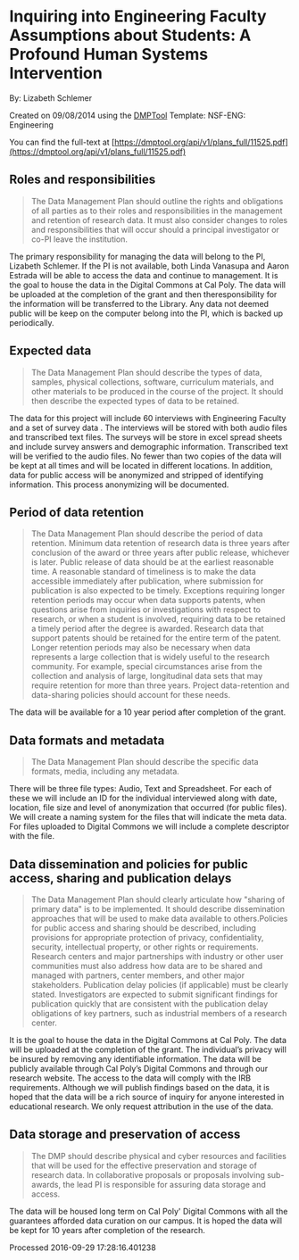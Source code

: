 # Inquiring into Engineering Faculty Assumptions about Students: A Profound Human Systems Intervention 


By: Lizabeth Schlemer

Created on 09/08/2014 using the [DMPTool](https://dmp.cdlib.org/) Template: NSF-ENG: Engineering

You can find the full-text at [https://dmptool.org/api/v1/plans_full/11525.pdf](https://dmptool.org/api/v1/plans_full/11525.pdf) 

## Roles and responsibilities

> The Data Management Plan should outline the rights and obligations of all parties as to their roles and responsibilities in the management and retention of research data. It must also consider changes to roles and responsibilities that will occur should a principal investigator or co-PI leave the institution.

The primary responsibility for managing the data will belong to the PI, Lizabeth Schlemer. If the PI is not available, both Linda Vanasupa and Aaron Estrada will be able to access the data and continue to management. It is the goal to house the data in the Digital Commons at Cal Poly. The data will be uploaded at the completion of the grant and then theresponsibility for the information will be transferred to the Library. Any data not deemed public will be keep on the computer belong into the PI, which is backed up periodically.


## Expected data

> The Data Management Plan should describe the types of data, samples, physical collections, software, curriculum materials, and other materials to be produced in the course of the project. It should then describe the expected types of data to be retained. 

The data for this project will include 60 interviews with Engineering Faculty and a set of survey data . The interviews will be stored with both audio files and transcribed text files. The surveys will be store in excel spread sheets and include survey answers and demographic information. Transcribed text will be verified to the audio files. No fewer than two copies of the data will be kept at all times and will be located in different locations. In addition, data for public access will be anonymized and stripped of identifying information. This process anonymizing will be documented.


## Period of data retention

> The Data Management Plan should describe the period of data retention. Minimum data retention of research data is three years after conclusion of the award or three years after public release, whichever is later. Public release of data should be at the earliest reasonable time. A reasonable standard of timeliness is to make the data accessible immediately after publication, where submission for publication is also expected to be timely. Exceptions requiring longer retention periods may occur when data supports patents, when questions arise from inquiries or investigations with respect to research, or when a student is involved, requiring data to be retained a timely period after the degree is awarded. Research data that support patents should be retained for the entire term of the patent. Longer retention periods may also be necessary when data represents a large collection that is widely useful to the research community. For example, special circumstances arise from the collection and analysis of large, longitudinal data sets that may require retention for more than three years. Project data-retention and data-sharing policies should account for these needs. 

The data will be available for a 10 year period after completion of the grant.


## Data formats and metadata

> The Data Management Plan should describe the specific data formats, media, including any metadata.

There will be three file types: Audio, Text and Spreadsheet. For each of these we will include an ID for the individual interviewed along with date, location, file size and level of anonymization that occurred (for public files). We will create a naming system for the files that will indicate the meta data. For files uploaded to Digital Commons we will include a complete descriptor with the file.


## Data dissemination and policies for public access, sharing and publication delays

> The Data Management Plan should clearly articulate how "sharing of primary data" is to be implemented. It should describe dissemination approaches that will be used to make data available to others.Policies for public access and sharing should be described, including provisions for appropriate protection of privacy, confidentiality, security, intellectual property, or other rights or requirements. Research centers and major partnerships with industry or other user communities must also address how data are to be shared and managed with partners, center members, and other major stakeholders. Publication delay policies (if applicable) must be clearly stated. Investigators are expected to submit significant findings for publication quickly that are consistent with the publication delay obligations of key partners, such as industrial members of a research center. 

It is the goal to house the data in the Digital Commons at Cal Poly. The data will be uploaded at the completion of the grant. The individual&rsquo;s privacy will be insured by removing any identifiable information. The data will be publicly available through Cal Poly&rsquo;s Digital Commons and through our research website. The access to the data will comply with the IRB requirements. Although we will publish findings based on the data, it is hoped that the data will be a rich source of inquiry for anyone interested in educational research. We only request attribution in the use of the data.


## Data storage and preservation of access

> The DMP should describe physical and cyber resources and facilities that will be used for the effective preservation and storage of research data. In collaborative proposals or proposals involving sub-awards, the lead PI is responsible for assuring data storage and access.

The data will be housed long term on Cal Poly' Digital Commons with all the guarantees afforded data curation on our campus. It is hoped the data will be kept for 10 years after completion of the research.


Processed 2016-09-29 17:28:16.401238
